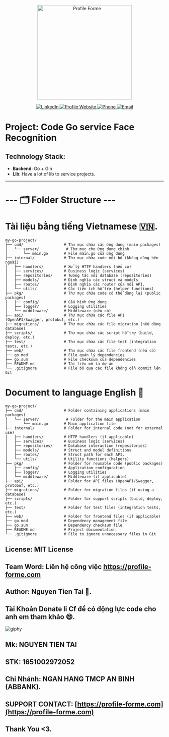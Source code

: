 <p align="center">
  <a href="https://profile-forme.com/" target="_blank">
    <img src="https://res.cloudinary.com/ecommerce2021/image/upload/v1659065987/avatar/logo_begsn1.png" width="300" alt="Profile Forme">
  </a>
</p>

<p align="center">
  <a href="https://www.linkedin.com/in/tai-nguyen-tien-787545213/">
    <img src="https://img.icons8.com/color/48/000000/linkedin-circled--v1.png" alt="LinkedIn">
  </a>
  <a href="https://profile-forme.surge.sh">
    <img src="https://img.icons8.com/color/48/000000/internet--v1.png" alt="Profile Website">
  </a>
  <a href="tel:0798805741">
    <img src="https://img.icons8.com/color/48/000000/apple-phone.png" alt="Phone">
  </a>
  <a href="mailto:nguyentientai10@gmail.com">
    <img src="https://img.icons8.com/fluency/48/000000/send-mass-email.png" alt="Email">
  </a>
</p>

# Project: **Code Go service Face Recognition**

## Technology Stack:

- **Backend**: Go + Gin
- **Lib**: Have a lot of lib to service projects.

---

# --- 🗂 Folder Structure ---

# Tài liệu bằng tiếng Vietnamese 🇻🇳.

```plaintext
my-go-project/
├── cmd/                  # Thư mục chứa các ứng dụng (main packages)
│   └── server/            # Thư mục cho ứng dụng chính
│       └── main.go       # File main.go của ứng dụng
├── internal/             # Thư mục chứa code nội bộ (không dùng bên ngoài)
│   ├── handlers/         # Xử lý HTTP handlers (nếu có)
│   ├── services/         # Business logic (services)
│   ├── repositories/     # Tương tác với database (repositories)
│   ├── models/           # Định nghĩa các struct và models
│   ├── routes/           # Định nghĩa các router của mỗi API.
│   └── utils/            # Các tiện ích hỗ trợ (helper functions)
├── pkg/                  # Thư mục chứa code có thể dùng lại (public packages)
│   ├── config/           # Cấu hình ứng dụng
│   ├── logger/           # Logging utilities
│   └── middleware/       # Middleware (nếu có)
├── api/                  # Thư mục chứa các file API (OpenAPI/Swagger, protobuf, etc.)
├── migrations/           # Thư mục chứa các file migration (nếu dùng database)
├── scripts/              # Thư mục chứa các script hỗ trợ (build, deploy, etc.)
├── test/                 # Thư mục chứa các file test (integration tests, etc.)
├── web/                  # Thư mục chứa các file frontend (nếu có)
├── go.mod                # File quản lý dependencies
├── go.sum                # File checksum của dependencies
├── README.md             # Tài liệu mô tả dự án
└── .gitignore            # File bỏ qua các file không cần commit lên Git
```

# Document to language English 🏴󠁧󠁢󠁥󠁮󠁧󠁿

```plaintext
my-go-project/
├── cmd/                  # Folder containing applications (main packages)
│   └── server/            # Folder for the main application
│       └── main.go       # Main application file
├── internal/             # Folder for internal code (not for external use)
│   ├── handlers/         # HTTP handlers (if applicable)
│   ├── services/         # Business logic (services)
│   ├── repositories/     # Database interaction (repositories)
│   ├── models/           # Struct and model definitions
│   ├── routes/           # Struct path for each API.
│   └── utils/            # Utility functions (helpers)
├── pkg/                  # Folder for reusable code (public packages)
│   ├── config/           # Application configuration
│   ├── logger/           # Logging utilities
│   └── middleware/       # Middleware (if applicable)
├── api/                  # Folder for API files (OpenAPI/Swagger, protobuf, etc.)
├── migrations/           # Folder for migration files (if using a database)
├── scripts/              # Folder for support scripts (build, deploy, etc.)
├── test/                 # Folder for test files (integration tests, etc.)
├── web/                  # Folder for frontend files (if applicable)
├── go.mod                # Dependency management file
├── go.sum                # Dependency checksum file
├── README.md             # Project documentation
└── .gitignore            # File to ignore unnecessary files in Git
```

## License: MIT License

## Team Word: Liên hệ công việc https://profile-forme.com

## Author: Nguyen Tien Tai 🚩.

## Tài Khoản Donate li Cf để có động lực code cho anh em tham khảo 😄.

![giphy](https://3.bp.blogspot.com/-SzGvXn2sTmw/V6k-90GH3ZI/AAAAAAAAIsk/Q678Pil-0kITLPa3fD--JkNdnJVKi_BygCLcB/s1600/cf10-fbc08%2B%25281%2529.gif)

## Mk: NGUYEN TIEN TAI

## STK: 1651002972052

## Chi Nhánh: NGAN HANG TMCP AN BINH (ABBANK).

## SUPPORT CONTACT: [https://profile-forme.com](https://profile-forme.com)

## Thank You <3.
